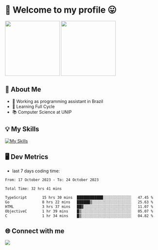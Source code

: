 # 🎉 Welcome to my profile 😛

<div>
  <img height="180em" src="https://github-readme-stats.vercel.app/api?username=VinicciusSantos&show_icons=true&icon_color=fff&include_all_commits=true&count_private=true&bg_color=30,000,000&title_color=fff&text_color=fff"/>
  <img height="180em" src="https://github-readme-stats.vercel.app/api/top-langs/?username=VinicciusSantos&langs_count=8&layout=compact&include_all_commits=true&count_private=true&bg_color=30,000,000&title_color=fff&text_color=fff"/>
</div>

## 📖 About Me
- 🔭 Working as programming assistant in Brazil
- 🌱 Learning Full Cycle
- 📚 Computer Science at UNIP

## 💡 My Skills

[![My Skills](https://skills.thijs.gg/icons?i=angular,react,styledcomponents,jest,html,css,sass,bootstrap,ts,js,go,nodejs,express,nestjs,git,c,py,postgres,mysql,sqlite,docker,graphql)](https://github.com/VinicciusSantos)

## 🖥️ Dev Metrics

- last 7 days coding time:

<!--START_SECTION:waka-->

```txt
From: 17 October 2023 - To: 24 October 2023

Total Time: 32 hrs 41 mins

TypeScript       15 hrs 30 mins  ████████████░░░░░░░░░░░░░   47.45 %
Go               8 hrs 22 mins   ██████▒░░░░░░░░░░░░░░░░░░   25.63 %
HTML             3 hrs 37 mins   ██▓░░░░░░░░░░░░░░░░░░░░░░   11.07 %
ObjectiveC       1 hr 39 mins    █▒░░░░░░░░░░░░░░░░░░░░░░░   05.07 %
C                1 hr 34 mins    █▒░░░░░░░░░░░░░░░░░░░░░░░   04.82 %
```

<!--END_SECTION:waka-->

## 🌐 Connect with me

<a href="https://www.linkedin.com/in/vinicius-guedes-b817aa223/"><img src="https://img.shields.io/badge/LinkedIn-0077B5?style=for-the-badge&logo=linkedin&logoColor=white"/></a>

